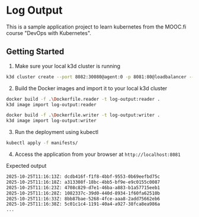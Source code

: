 # Log Output

This is a sample application project to learn kubernetes from the MOOC.fi course "DevOps with Kubernetes".

## Getting Started

1. Make sure your local k3d cluster is running
```bash
k3d cluster create --port 8082:30080@agent:0 -p 8081:80@loadbalancer --agents 2
```

2. Build the Docker images and import it to your local k3d cluster

```bash
docker build -f .\Dockerfile.reader -t log-output:reader .
k3d image import log-output:reader

docker build -f .\Dockerfile.writer -t log-output:writer .
k3d image import log-output:writer
```

3. Run the deployment using kubectl

```bash
kubectl apply -f manifests/
```

4. Access the application from your browser at `http://localhost:8081`

Expected output
```bash
2025-10-25T11:16:13Z: dcdb416f-f1f8-4bbf-9553-0b69eefbd75c
2025-10-25T11:16:18Z: a313308f-18bc-4bb5-bf9e-e9c0155c0087
2025-10-25T11:16:23Z: 4708c829-d7e1-46ba-a883-b1a57715eeb1
2025-10-25T11:16:28Z: 1082337c-39d0-440d-8934-1f60fa62510b
2025-10-25T11:16:33Z: 8bb87bae-5268-4fce-aaa8-2add75662eb6
2025-10-25T11:16:38Z: 5c01c1c4-1191-40a4-a927-38fca8ea986a
...
```
